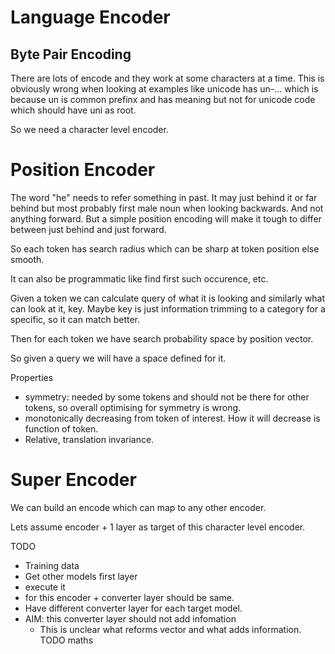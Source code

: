 # Language Encoder
## Byte Pair Encoding
There are lots of encode and they work at some characters at a time. This is obviously wrong when looking at examples
like unicode has un-... which is because un is common prefinx and has meaning but not for unicode code which should have uni as root.

So we need a character level encoder.


# Position Encoder
The word "he" needs to refer something in past. It may just behind it or far behind but most probably first male noun when looking backwards. And not anything forward.
But a simple position encoding will make it tough to differ between just behind and just forward.

So each token has search radius which can be sharp at token position else smooth.

It can also be programmatic like find first such occurence, etc.

Given a token we can calculate query of what it is looking and similarly what can look at it, key.
Maybe key is just information trimming to a category for a specific, so it can match better.

Then for each token we have search probability space by position vector.

So given a query we will have a space defined for it.

Properties
* symmetry: needed by some tokens and should not be there for other tokens, so overall optimising for symmetry is wrong.
* monotonically decreasing from token of interest. How it will decrease is function of token.
* Relative, translation invariance.



# Super Encoder

We can build an encode which can map to any other encoder.

Lets assume encoder + 1 layer as target of this character level encoder.

TODO
* Training data
* Get other models first layer
* execute it
* for this encoder + converter layer should be same.
* Have different converter layer for each target model.
* AIM: this converter layer should not add infomation
	* This is unclear what reforms vector and what adds information. TODO maths


